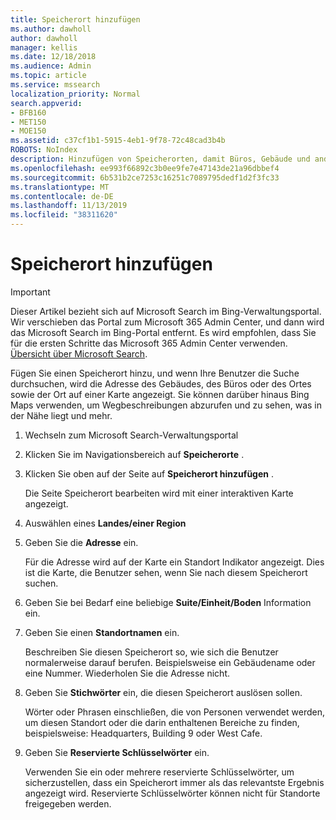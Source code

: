 ```yaml
---
title: Speicherort hinzufügen
ms.author: dawholl
author: dawholl
manager: kellis
ms.date: 12/18/2018
ms.audience: Admin
ms.topic: article
ms.service: mssearch
localization_priority: Normal
search.appverid:
- BFB160
- MET150
- MOE150
ms.assetid: c37cf1b1-5915-4eb1-9f78-72c48cad3b4b
ROBOTS: NoIndex
description: Hinzufügen von Speicherorten, damit Büros, Gebäude und andere Arbeitsbereiche Ihrer Organisation in Ihren Microsoft-Suchergebnissen angezeigt werden
ms.openlocfilehash: ee993f66892c3b0ee9fe7e47143de21a96dbbef4
ms.sourcegitcommit: 6b531b2ce7253c16251c7089795dedf1d2f3fc33
ms.translationtype: MT
ms.contentlocale: de-DE
ms.lasthandoff: 11/13/2019
ms.locfileid: "38311620"
---
```

# <a name="add-a-location"></a>Speicherort hinzufügen

> [!IMPORTANT]
> Dieser Artikel bezieht sich auf Microsoft Search im Bing-Verwaltungsportal. Wir verschieben das Portal zum Microsoft 365 Admin Center, und dann wird das Microsoft Search im Bing-Portal entfernt. Es wird empfohlen, dass Sie für die ersten Schritte das Microsoft 365 Admin Center verwenden. [Übersicht über Microsoft Search](overview-microsoft-search.md).
    
Fügen Sie einen Speicherort hinzu, und wenn Ihre Benutzer die Suche durchsuchen, wird die Adresse des Gebäudes, des Büros oder des Ortes sowie der Ort auf einer Karte angezeigt. Sie können darüber hinaus Bing Maps verwenden, um Wegbeschreibungen abzurufen und zu sehen, was in der Nähe liegt und mehr.
  
1. Wechseln zum Microsoft Search-Verwaltungsportal
    
2. Klicken Sie im Navigationsbereich auf **Speicherorte** .
    
3. Klicken Sie oben auf der Seite auf **Speicherort hinzufügen** .
    
    Die Seite Speicherort bearbeiten wird mit einer interaktiven Karte angezeigt.
    
4. Auswählen eines **Landes/einer Region**
    
5. Geben Sie die **Adresse** ein.
    
    Für die Adresse wird auf der Karte ein Standort Indikator angezeigt. Dies ist die Karte, die Benutzer sehen, wenn Sie nach diesem Speicherort suchen.
    
6. Geben Sie bei Bedarf eine beliebige **Suite/Einheit/Boden** Information ein. 
    
7. Geben Sie einen **Standortnamen** ein.
    
    Beschreiben Sie diesen Speicherort so, wie sich die Benutzer normalerweise darauf berufen. Beispielsweise ein Gebäudename oder eine Nummer. Wiederholen Sie die Adresse nicht.
    
8. Geben Sie **Stichwörter** ein, die diesen Speicherort auslösen sollen. 
    
    Wörter oder Phrasen einschließen, die von Personen verwendet werden, um diesen Standort oder die darin enthaltenen Bereiche zu finden, beispielsweise: Headquarters, Building 9 oder West Cafe.
    
9. Geben Sie **Reservierte Schlüsselwörter** ein.
    
    Verwenden Sie ein oder mehrere reservierte Schlüsselwörter, um sicherzustellen, dass ein Speicherort immer als das relevantste Ergebnis angezeigt wird. Reservierte Schlüsselwörter können nicht für Standorte freigegeben werden.

  

